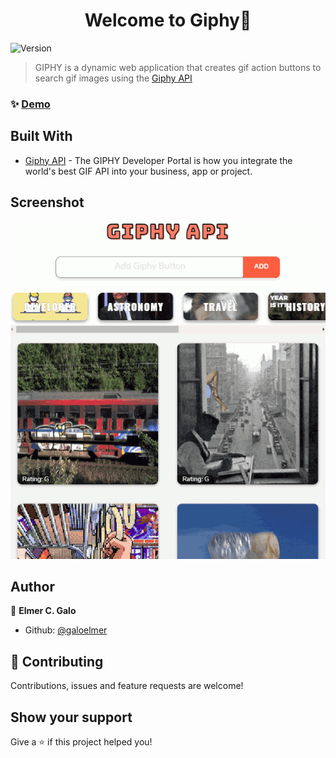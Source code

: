 <h1 align="center">Welcome to Giphy🧩</h1>
<p>
  <img alt="Version" src="https://img.shields.io/badge/version-1.1-blue.svg?cacheSeconds=2592000" />
</p>

> GIPHY is a dynamic web application that creates gif action buttons to search gif images using the [Giphy API](https://developers.giphy.com/)

### ✨ [Demo](https://sillygif.netlify.app/)


## Built With

* [Giphy API](https://developers.giphy.com/) - The GIPHY Developer Portal is how you integrate the world's best GIF API into your business, app or project.

## Screenshot
<p align="center">
  <img width="700" src="./src/assets/images/giphy-api.gif" >
<p>

## Author

👤 **Elmer C. Galo**

* Github: [@galoelmer](https://github.com/galoelmer)

## 🤝 Contributing

Contributions, issues and feature requests are welcome!

## Show your support

Give a ⭐️ if this project helped you!
